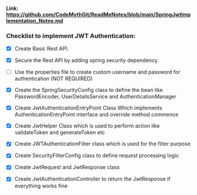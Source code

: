 #### Link: https://github.com/CodeMythGit/ReadMeNotes/blob/main/SpringJwtImplementation_Notes.md

### Checklist to implement JWT Authentication:
-[x] Create Basic Rest API.
-[x] Secure the Rest API by adding spring security dependency.
-[ ] Use the properties file to create custom username and password for authentication (NOT REQUIRED)
-[x] Create the SpringSecurityConfig class to define the bean like PasswordEncoder, UserDetailsService and AuthenticationManager
-[x] Create JwtAuthenticationEntryPoint Class Which implements AuthenticationEntryPoint interface and override method commence
-[x] Create JwtHelper Class which is used to perform action like validateToken and generateToken etc
-[x] Create JWTAuthenticationFilter class which is used for the filter purpose
-[x] Create SecurityFilterConfig class to define request processing logic
-[x] Create JwtRequest and JwtResponse class
-[x] Create JwtAuthenticationController to return the JwtResponse if everything works fine


